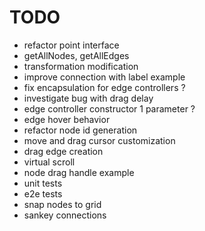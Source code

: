 # TODO

- refactor point interface
- getAllNodes, getAllEdges
- transformation modification
- improve connection with label example
- fix encapsulation for edge controllers ?
- investigate bug with drag delay
- edge controller constructor 1 parameter ?
- edge hover behavior
- refactor node id generation
- move and drag cursor customization
- drag edge creation
- virtual scroll
- node drag handle example
- unit tests
- e2e tests
- snap nodes to grid
- sankey connections

